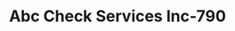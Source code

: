 ---
f_zip-code: 70754
f_state-code: LA
title: Abc Check Services Inc-790
f_phone: 601-799-0401
f_city-only: Livingston
f_address: 12550 Florida Boulevard Livingston
f_location-unique-id: '790'
slug: abc-check-services-inc-790
updated-on: '2024-05-30T13:46:58.046Z'
created-on: '2024-05-30T13:36:59.803Z'
published-on: '2024-05-30T13:54:32.469Z'
f_city-state: cms/city/livingston-la.md
f_company: cms/company/abc-check-services-inc.md
f_state: cms/state/louisiana.md
layout: '[payday-loan].html'
tags: payday-loan
---